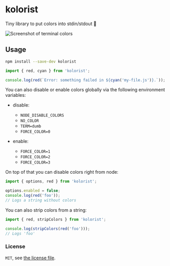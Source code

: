 # kolorist

Tiny library to put colors into stdin/stdout :tada:

![Screenshot of terminal colors](.github/demo.png)

## Usage

```bash
npm install --save-dev kolorist
```

```js
import { red, cyan } from 'kolorist';

console.log(red(`Error: something failed in ${cyan('my-file.js')}.`));
```

You can also disable or enable colors globally via the following environment variables:

- disable:
  - `NODE_DISABLE_COLORS`
  - `NO_COLOR`
  - `TERM=dumb`
  - `FORCE_COLOR=0`

- enable:
  - `FORCE_COLOR=1`
  - `FORCE_COLOR=2`
  - `FORCE_COLOR=3`

On top of that you can disable colors right from node:

```js
import { options, red } from 'kolorist';

options.enabled = false;
console.log(red('foo'));
// Logs a string without colors
```

You can also strip colors from a string:

```js
import { red, stripColors } from 'kolorist';

console.log(stripColors(red('foo')));
// Logs 'foo'
```

### License

`MIT`, see [the license file](./LICENSE).
